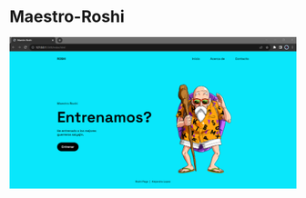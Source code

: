 # Maestro-Roshi
![cover](https://github.com/Alejandra-Lopez17/Maestro-Roshi/blob/master/Maestro%20roshi.png)
